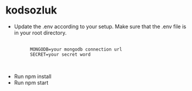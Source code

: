 # kodsozluk
<ul>
  <li>Update the .env according to your setup. Make sure that the .env file is in your root directory.</li>
  <pre>
    <code>
      MONGODB=your mongodb connection url
      SECRET=your secret word
    </code>
  </pre>
  <li>Run npm install</li>
  <li>Run npm start</li>
</ul>
